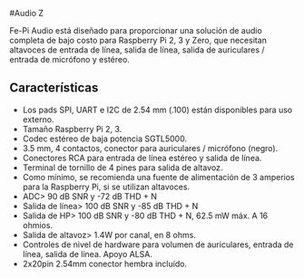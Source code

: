 <!--
---
name: Fe-Pi Audio Card
class: board
type: audio
formfactor: HAT
manufacturer: Fe-Pi
description: A complete audio solution for the Raspberry Pi
url: https://fe-pi.com/products/fe-pi-audio-v1
buy: https://fe-pi.com/products/fe-pi-audio-v1
image: 'fepi-audio.png'
pincount: 40
eeprom: no
power:
  '1':
  '2':
ground:
  '6':
  '9':
  '14':
  '20':
  '25':
  '30':
  '34':
  '39':
pin:
  '3':
    mode: i2c
  '5':
    mode: i2c
  '12':
    name: BCLK (Bit Clock)
    mode: i2s
  '35':
    name: LRCLK (Left/Right Clock)
    mode: i2s
  '38':
    name: DIN (Data In)
    mode: i2s
  '40':
    name: DOUT (Data Out)
    mode: i2s
i2c:
  '0x0a':
    name: SGTL5000
    device: SGTL5000XNAA3/R2
-->
#Audio Z

Fe-Pi Audio está diseñado para proporcionar una solución de audio completa de bajo costo para Raspberry Pi 2, 3 y Zero, que necesitan altavoces de entrada de línea, salida de línea, salida de auriculares / entrada de micrófono y estéreo.

## Características ##

* Los pads SPI, UART e I2C de 2.54 mm (.100) están disponibles para uso externo.
* Tamaño Raspberry Pi 2, 3.
* Codec estéreo de baja potencia SGTL5000.
* 3.5 mm, 4 contactos, conector para auriculares / micrófono (negro).
* Conectores RCA para entrada de línea estéreo y salida de línea.
* Terminal de tornillo de 4 pines para salida de altavoz.
* Como mínimo, se recomienda una fuente de alimentación de 3 amperios para la Raspberry Pi, si se utilizan altavoces.
* ADC> 90 dB SNR y -72 dB THD + N
* Salida de línea> 100 dB SNR y -85 dB THD + N
* Salida de HP> 100 dB SNR y -80 dB THD + N, 62.5 mW máx. A 16 ohmios.
* Salida de altavoz> 1.4W por canal, en 8 ohms.
* Controles de nivel de hardware para volumen de auriculares, entrada de línea, salida de línea. Apoyo ALSA.
* 2x20pin 2.54mm conector hembra incluído.
